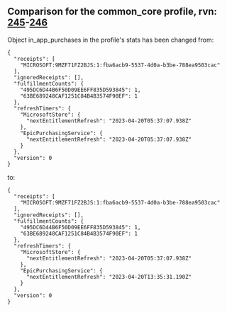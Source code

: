 ## Comparison for the common_core profile, rvn: [245](https://github.com/PRO100KatYT/FortniteProfileRevisions/tree/main/profiles/common_core/245%20common_core.json)-[246](https://github.com/PRO100KatYT/FortniteProfileRevisions/tree/main/profiles/common_core/246%20common_core.json)

Object in_app_purchases in the profile's stats has been changed from:

```
{
  "receipts": [
    "MICROSOFT:9MZF71FZ2BJS:1:fba6acb9-5537-4d0a-b3be-788ea9503cac"
  ],
  "ignoredReceipts": [],
  "fulfillmentCounts": {
    "495DC6D44B6F50D09EE6FF835D593845": 1,
    "63BE689248CAF1251C84B4B3574F90EF": 1
  },
  "refreshTimers": {
    "MicrosoftStore": {
      "nextEntitlementRefresh": "2023-04-20T05:37:07.938Z"
    },
    "EpicPurchasingService": {
      "nextEntitlementRefresh": "2023-04-20T05:37:07.938Z"
    }
  },
  "version": 0
}
```

to:

```
{
  "receipts": [
    "MICROSOFT:9MZF71FZ2BJS:1:fba6acb9-5537-4d0a-b3be-788ea9503cac"
  ],
  "ignoredReceipts": [],
  "fulfillmentCounts": {
    "495DC6D44B6F50D09EE6FF835D593845": 1,
    "63BE689248CAF1251C84B4B3574F90EF": 1
  },
  "refreshTimers": {
    "MicrosoftStore": {
      "nextEntitlementRefresh": "2023-04-20T05:37:07.938Z"
    },
    "EpicPurchasingService": {
      "nextEntitlementRefresh": "2023-04-20T13:35:31.190Z"
    }
  },
  "version": 0
}
```

<br><br>
